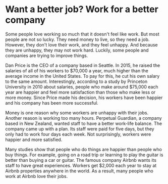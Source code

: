 # Want a better job? Work for a better company

Some people love working so much that it doesn't feel like work. But most people are not so lucky. They need money to live, so they need a job. However, they don't love their work, and they feel unhappy. And because they are unhappy, they may not work hard. Luckily, some people and companies are trying to improve things.

Dan Price is the CEO of a company based in Seattle. In 2015, he raised the salaries of all of his workers to $70,000 a year, much higher than the average income in the United States. To pay for this, he cut his own salary to the same amount. Interestingly, according to a study by Princeton University in 2010 about salaries, people who make around $75,000 each year are happier and feel more satisfaction than those who make less or more money. Since Price made his decision, his workers have been happier and his company has been more successful.

Money is one reason why some workers are unhappy with their jobs. Another reason is working too many hours. Perpetual Guardian, a company based in New Zealand, wanted staff to have a better work-life balance. The company came up with a plan. Its staff were paid for five days, but they only had to work four days each week. Not surprisingly, workers were happier and more satisfied.

Many studies show that people who do things are happier than people who buy things. For example, going on a road trip or learning to play the guitar is better than buying a car or guitar. The famous company Airbnb wants its staff to have great experiences. Workers get $2,000 each year to stay at Airbnb properties anywhere in the world. As a result, many people who work at Airbnb love their jobs.